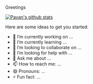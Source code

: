 Greetings

[![Pavan's github stats](https://github-readme-stats.vercel.app/api?username=pavanbhat1999&count_private=true&show_icons=true)](https://github.com/pavanbhat1999)


Here are some ideas to get you started:

- 🔭 I’m currently working on ...
- 🌱 I’m currently learning ...
- 👯 I’m looking to collaborate on ...
- 🤔 I’m looking for help with ...
- 💬 Ask me about ...
- 📫 How to reach me: ...
- 😄 Pronouns: ...
- ⚡ Fun fact: ...
